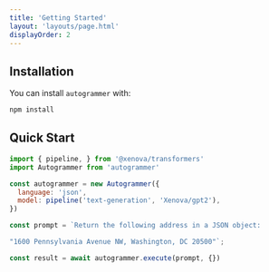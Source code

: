 ```yaml
---
title: 'Getting Started'
layout: 'layouts/page.html'
displayOrder: 2
---
```


## Installation

You can install `autogrammer` with:

```bash
npm install
```

## Quick Start

```javascript
import { pipeline, } from '@xenova/transformers'
import Autogrammer from 'autogrammer'

const autogrammer = new Autogrammer({
  language: 'json',
  model: pipeline('text-generation', 'Xenova/gpt2'),
})

const prompt = `Return the following address in a JSON object: 

"1600 Pennsylvania Avenue NW, Washington, DC 20500"`;

const result = await autogrammer.execute(prompt, {})
```
